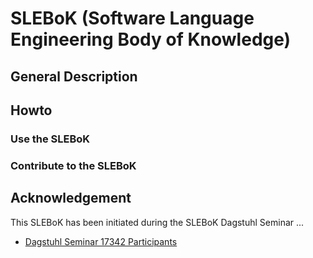 # SLEBoK (Software Language Engineering Body of Knowledge)

## General Description

## Howto

### Use the SLEBoK

### Contribute to the SLEBoK

## Acknowledgement

This SLEBoK has been initiated during the SLEBoK Dagstuhl Seminar
... 

* [Dagstuhl Seminar 17342 Participants](http://www.dagstuhl.de/program/calendar/partlist/?semnr=17342&SUOG)
